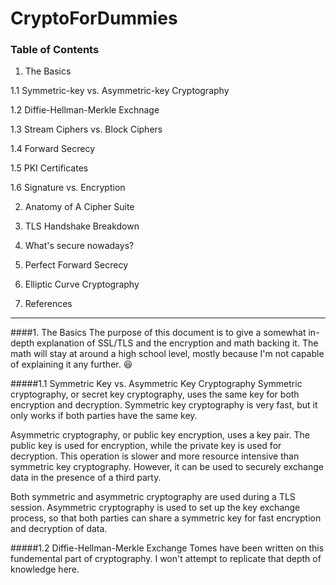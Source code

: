 # CryptoForDummies

### Table of Contents

1. The Basics

  1.1 Symmetric-key vs. Asymmetric-key Cryptography
     
  1.2 Diffie-Hellman-Merkle Exchnage
     
  1.3 Stream Ciphers vs. Block Ciphers
  
  1.4 Forward Secrecy
     
  1.5 PKI Certificates
     
  1.6 Signature vs. Encryption

2. Anatomy of A Cipher Suite

3. TLS Handshake Breakdown

4. What's secure nowadays?

5. Perfect Forward Secrecy

6. Elliptic Curve Cryptography

7. References
***
####1. The Basics
The purpose of this document is to give a somewhat in-depth explanation of SSL/TLS and the encryption and math backing it. The math will stay at around a high school level, mostly because I'm not capable of explaining it any further. :laughing:

  #####1.1 Symmetric Key vs. Asymmetric Key Cryptography
  Symmetric cryptography, or secret key cryptography, uses the same key for both encryption and decryption. Symmetric key cryptography is very fast, but it only works if both parties have the same key.
  
  Asymmetric cryptography, or public key encryption, uses a key pair. The public key is used for encryption, while the private key is used for decryption. This operation is slower and more resource intensive than symmetric key cryptography. However, it can be used to securely exchange data in the presence of a third party. 

  Both symmetric and asymmetric cryptography are used during a TLS session. Asymmetric cryptography is used to set up the key exchange process, so that both parties can share a symmetric key for fast encryption and decryption of data.

  #####1.2 Diffie-Hellman-Merkle Exchange
  Tomes have been written on this fundemental part of cryptography. I won't attempt to replicate that depth of knowledge here.  
